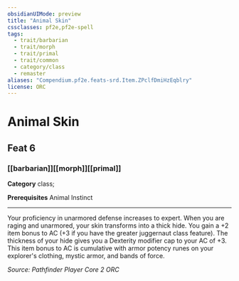 ```yaml
---
obsidianUIMode: preview
title: "Animal Skin"
cssclasses: pf2e,pf2e-spell
tags:
  - trait/barbarian
  - trait/morph
  - trait/primal
  - trait/common
  - category/class
  - remaster
aliases: "Compendium.pf2e.feats-srd.Item.ZPclfDmiHzEqblry"
license: ORC
---
```

# Animal Skin
## Feat 6
### [[barbarian]][[morph]][[primal]]

**Category** class; 



**Prerequisites** Animal Instinct
* * *
Your proficiency in unarmored defense increases to expert. When you are raging and unarmored, your skin transforms into a thick hide. You gain a +2 item bonus to AC (+3 if you have the greater juggernaut class feature). The thickness of your hide gives you a Dexterity modifier cap to your AC of +3. This item bonus to AC is cumulative with armor potency runes on your explorer's clothing, mystic armor, and bands of force.

*Source: Pathfinder Player Core 2*
*ORC*